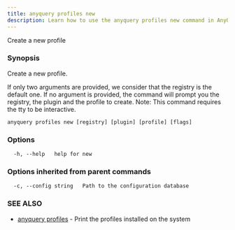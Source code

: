 ```yaml
---
title: anyquery profiles new
description: Learn how to use the anyquery profiles new command in AnyQuery.
---
```


Create a new profile

### Synopsis

Create a new profile.

If only two arguments are provided, we consider that the registry is the default one.
If no argument is provided, the command will prompt you the registry, the plugin and the profile to create.
Note: This command requires the tty to be interactive.

```
anyquery profiles new [registry] [plugin] [profile] [flags]
```

### Options

```
  -h, --help   help for new
```

### Options inherited from parent commands

```
  -c, --config string   Path to the configuration database
```

### SEE ALSO

* [anyquery profiles](../anyquery_profiles)	 - Print the profiles installed on the system
